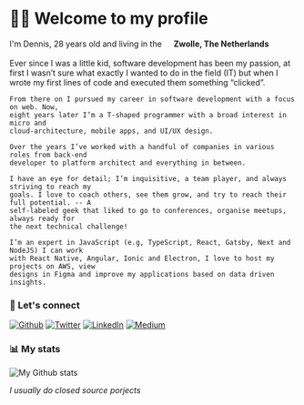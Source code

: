<h1>
  👋🏻 Welcome to my profile
</h1>

<p>
  I'm Dennis, 28 years old and living in the
  <img src="https://image.flaticon.com/icons/svg/197/197441.svg" width="13" />
  <b>Zwolle, The Netherlands</b><br /><br />
    Ever since I was a little kid, software development has been my passion, at first I wasn’t
    sure what exactly I wanted to do in the field (IT) but when I wrote my first lines of code
    and executed them something “clicked”.

    From there on I pursued my career in software development with a focus on web. Now,
    eight years later I’m a T-shaped programmer with a broad interest in micro and
    cloud-architecture, mobile apps, and UI/UX design.

    Over the years I’ve worked with a handful of companies in various roles from back-end
    developer to platform architect and everything in between.

    I have an eye for detail; I’m inquisitive, a team player, and always striving to reach my
    goals. I love to coach others, see them grow, and try to reach their full potential. -- A
    self-labeled geek that liked to go to conferences, organise meetups, always ready for
    the next technical challenge!

    I’m an expert in JavaScript (e.g, TypeScript, React, Gatsby, Next and NodeJS) I can work
    with React Native, Angular, Ionic and Electron, I love to host my projects on AWS, view
    designs in Figma and improve my applications based on data driven insights.
</p>

<h3>🔌 Let's connect</h3>
<p>
  <a href="https://github.com/0x1ad2" target="_blank"
    ><img
      alt="Github"
      src="https://img.shields.io/badge/GitHub-%2312100E.svg?&style=for-the-badge&logo=Github&logoColor=white"
  /></a>
  <a href="https://twitter.com/0x1ad2" target="_blank"
    ><img
      alt="Twitter"
      src="https://img.shields.io/badge/twitter-%231DA1F2.svg?&style=for-the-badge&logo=twitter&logoColor=white"
  /></a>
  <a href="https://www.linkedin.com/in/dbbruijn/" target="_blank"
    ><img
      alt="LinkedIn"
      src="https://img.shields.io/badge/linkedin-%230077B5.svg?&style=for-the-badge&logo=linkedin&logoColor=white"
  /></a>
  <a href="https://medium.com/@0x1AD2" target="_blank"
    ><img
      alt="Medium"
      src="https://img.shields.io/badge/medium-%2312100E.svg?&style=for-the-badge&logo=medium&logoColor=white"
  /></a>
</p>
<h3>📊 My stats</h3>

![My Github
stats](https://github-readme-stats.vercel.app/api/?username=0x1ad2&show_icons=true&title_color=fff&icon_color=ffffff&text_color=ffffff&bg_color=972469)

<i>I usually do closed source porjects</i>
